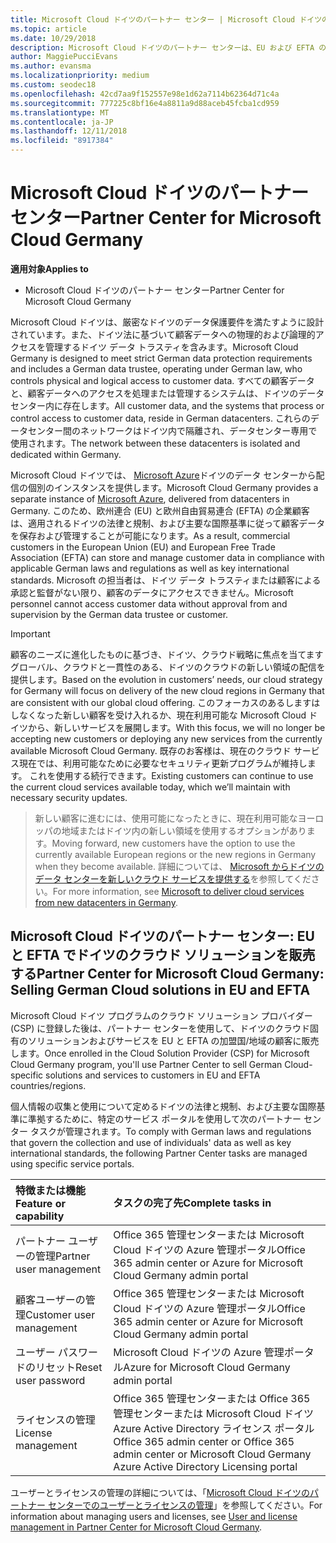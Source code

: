 ```yaml
---
title: Microsoft Cloud ドイツのパートナー センター | Microsoft Cloud ドイツのパートナー センター
ms.topic: article
ms.date: 10/29/2018
description: Microsoft Cloud ドイツのパートナー センターは、EU および EFTA の加盟国の顧客に Microsoft クラウド ソリューションを販売する Microsoft パートナー向けのビジネス ポータルです。
author: MaggiePucciEvans
ms.author: evansma
ms.localizationpriority: medium
ms.custom: seodec18
ms.openlocfilehash: 42cd7aa9f152557e98e1d62a7114b62364d71c4a
ms.sourcegitcommit: 777225c8bf16e4a8811a9d88aceb45fcba1cd959
ms.translationtype: MT
ms.contentlocale: ja-JP
ms.lasthandoff: 12/11/2018
ms.locfileid: "8917384"
---
```

# <a name="partner-center-for-microsoft-cloud-germany"></a><span data-ttu-id="6f23f-103">Microsoft Cloud ドイツのパートナー センター</span><span class="sxs-lookup"><span data-stu-id="6f23f-103">Partner Center for Microsoft Cloud Germany</span></span>

**<span data-ttu-id="6f23f-104">適用対象</span><span class="sxs-lookup"><span data-stu-id="6f23f-104">Applies to</span></span>**

-  <span data-ttu-id="6f23f-105">Microsoft Cloud ドイツのパートナー センター</span><span class="sxs-lookup"><span data-stu-id="6f23f-105">Partner Center for Microsoft Cloud Germany</span></span>

<span data-ttu-id="6f23f-106">Microsoft Cloud ドイツは、厳密なドイツのデータ保護要件を満たすように設計されています。また、ドイツ法に基づいて顧客データへの物理的および論理的アクセスを管理するドイツ データ トラスティを含みます。</span><span class="sxs-lookup"><span data-stu-id="6f23f-106">Microsoft Cloud Germany is designed to meet strict German data protection requirements and includes a German data trustee, operating under German law, who controls physical and logical access to customer data.</span></span> <span data-ttu-id="6f23f-107">すべての顧客データと、顧客データへのアクセスを処理または管理するシステムは、ドイツのデータセンター内に存在します。</span><span class="sxs-lookup"><span data-stu-id="6f23f-107">All customer data, and the systems that process or control access to customer data, reside in German datacenters.</span></span> <span data-ttu-id="6f23f-108">これらのデータセンター間のネットワークはドイツ内で隔離され、データセンター専用で使用されます。</span><span class="sxs-lookup"><span data-stu-id="6f23f-108">The network between these datacenters is isolated and dedicated within Germany.</span></span>

<span data-ttu-id="6f23f-109">Microsoft Cloud ドイツでは、 [Microsoft Azure](https://go.microsoft.com/fwlink/?linkid=847992)ドイツのデータ センターから配信の個別のインスタンスを提供します。</span><span class="sxs-lookup"><span data-stu-id="6f23f-109">Microsoft Cloud Germany provides a separate instance of [Microsoft Azure](https://go.microsoft.com/fwlink/?linkid=847992), delivered from datacenters in Germany.</span></span> <span data-ttu-id="6f23f-110">このため、欧州連合 (EU) と欧州自由貿易連合 (EFTA) の企業顧客は、適用されるドイツの法律と規制、および主要な国際基準に従って顧客データを保存および管理することが可能になります。</span><span class="sxs-lookup"><span data-stu-id="6f23f-110">As a result, commercial customers in the European Union (EU) and European Free Trade Association (EFTA) can store and manage customer data in compliance with applicable German laws and regulations as well as key international standards.</span></span> <span data-ttu-id="6f23f-111">Microsoft の担当者は、ドイツ データ トラスティまたは顧客による承認と監督がない限り、顧客のデータにアクセスできません。</span><span class="sxs-lookup"><span data-stu-id="6f23f-111">Microsoft personnel cannot access customer data without approval from and supervision by the German data trustee or customer.</span></span>

>[!IMPORTANT]
><span data-ttu-id="6f23f-112">顧客のニーズに進化したものに基づき、ドイツ、クラウド戦略に焦点を当てますグローバル、クラウドと一貫性のある、ドイツのクラウドの新しい領域の配信を提供します。</span><span class="sxs-lookup"><span data-stu-id="6f23f-112">Based on the evolution in customers’ needs, our cloud strategy for Germany will focus on delivery of the new cloud regions in Germany that are consistent with our global cloud offering.</span></span> <span data-ttu-id="6f23f-113">このフォーカスのあるしますはしなくなった新しい顧客を受け入れるか、現在利用可能な Microsoft Cloud ドイツから、新しいサービスを展開します。</span><span class="sxs-lookup"><span data-stu-id="6f23f-113">With this focus, we will no longer be accepting new customers or deploying any new services from the currently available Microsoft Cloud Germany.</span></span> <span data-ttu-id="6f23f-114">既存のお客様は、現在のクラウド サービス現在では、利用可能なために必要なセキュリティ更新プログラムが維持します。 これを使用する続行できます。</span><span class="sxs-lookup"><span data-stu-id="6f23f-114">Existing customers can continue to use the current cloud services available today, which we’ll maintain with necessary security updates.</span></span> 

><span data-ttu-id="6f23f-115">新しい顧客に進むには、使用可能になったときに、現在利用可能なヨーロッパの地域またはドイツ内の新しい領域を使用するオプションがあります。</span><span class="sxs-lookup"><span data-stu-id="6f23f-115">Moving forward, new customers have the option to use the currently available European regions or the new regions in Germany when they become available.</span></span> <span data-ttu-id="6f23f-116">詳細については、 [Microsoft からドイツのデータ センターを新しいクラウド サービスを提供する](https://news.microsoft.com/europe/2018/08/31/microsoft-to-deliver-cloud-services-from-new-datacentres-in-germany-in-2019-to-meet-evolving-customer-needs/)を参照してください。</span><span class="sxs-lookup"><span data-stu-id="6f23f-116">For more information, see [Microsoft to deliver cloud services from new datacenters in Germany](https://news.microsoft.com/europe/2018/08/31/microsoft-to-deliver-cloud-services-from-new-datacentres-in-germany-in-2019-to-meet-evolving-customer-needs/).</span></span> 


## <a name="partner-center-for-microsoft-cloud-germany-selling-german-cloud-solutions-in-eu-and-efta"></a><span data-ttu-id="6f23f-117">Microsoft Cloud ドイツのパートナー センター: EU と EFTA でドイツのクラウド ソリューションを販売する</span><span class="sxs-lookup"><span data-stu-id="6f23f-117">Partner Center for Microsoft Cloud Germany: Selling German Cloud solutions in EU and EFTA</span></span>

<span data-ttu-id="6f23f-118">Microsoft Cloud ドイツ プログラムのクラウド ソリューション プロバイダー (CSP) に登録した後は、パートナー センターを使用して、ドイツのクラウド固有のソリューションおよびサービスを EU と EFTA の加盟国/地域の顧客に販売します。</span><span class="sxs-lookup"><span data-stu-id="6f23f-118">Once enrolled in the Cloud Solution Provider (CSP) for Microsoft Cloud Germany program, you'll use Partner Center to sell German Cloud-specific solutions and services to customers in EU and EFTA countries/regions.</span></span> 

<span data-ttu-id="6f23f-119">個人情報の収集と使用について定めるドイツの法律と規制、および主要な国際基準に準拠するために、特定のサービス ポータルを使用して次のパートナー センター タスクが管理されます。</span><span class="sxs-lookup"><span data-stu-id="6f23f-119">To comply with German laws and regulations that govern the collection and use of individuals' data as well as key international standards, the following Partner Center tasks are managed using specific service portals.</span></span> 

<span data-ttu-id="6f23f-120">特徴または機能</span><span class="sxs-lookup"><span data-stu-id="6f23f-120">Feature or capability</span></span> | <span data-ttu-id="6f23f-121">タスクの完了先</span><span class="sxs-lookup"><span data-stu-id="6f23f-121">Complete tasks in</span></span>
:--- | :---
<span data-ttu-id="6f23f-122">パートナー ユーザーの管理</span><span class="sxs-lookup"><span data-stu-id="6f23f-122">Partner user management</span></span> | <span data-ttu-id="6f23f-123">Office 365 管理センターまたは Microsoft Cloud ドイツの Azure 管理ポータル</span><span class="sxs-lookup"><span data-stu-id="6f23f-123">Office 365 admin center or Azure for Microsoft Cloud Germany admin portal</span></span>
<span data-ttu-id="6f23f-124">顧客ユーザーの管理</span><span class="sxs-lookup"><span data-stu-id="6f23f-124">Customer user management</span></span> | <span data-ttu-id="6f23f-125">Office 365 管理センターまたは Microsoft Cloud ドイツの Azure 管理ポータル</span><span class="sxs-lookup"><span data-stu-id="6f23f-125">Office 365 admin center or Azure for Microsoft Cloud Germany admin portal</span></span>
<span data-ttu-id="6f23f-126">ユーザー パスワードのリセット</span><span class="sxs-lookup"><span data-stu-id="6f23f-126">Reset user password</span></span> | <span data-ttu-id="6f23f-127">Microsoft Cloud ドイツの Azure 管理ポータル</span><span class="sxs-lookup"><span data-stu-id="6f23f-127">Azure for Microsoft Cloud Germany admin portal</span></span>
<span data-ttu-id="6f23f-128">ライセンスの管理</span><span class="sxs-lookup"><span data-stu-id="6f23f-128">License management</span></span> | <span data-ttu-id="6f23f-129">Office 365 管理センターまたは Office 365 管理センターまたは Microsoft Cloud ドイツ Azure Active Directory ライセンス ポータル</span><span class="sxs-lookup"><span data-stu-id="6f23f-129">Office 365 admin center or Office 365 admin center or Microsoft Cloud Germany Azure Active Directory Licensing portal</span></span>


<span data-ttu-id="6f23f-130">ユーザーとライセンスの管理の詳細については、「[Microsoft Cloud ドイツのパートナー センターでのユーザーとライセンスの管理](user-management-in-partner-center-for-microsoft-cloud-germany.md)」を参照してください。</span><span class="sxs-lookup"><span data-stu-id="6f23f-130">For information about managing users and licenses, see [User and license management in Partner Center for Microsoft Cloud Germany](user-management-in-partner-center-for-microsoft-cloud-germany.md).</span></span>


